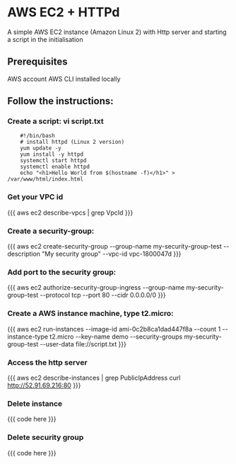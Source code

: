 # AWS EC2 + HTTPd
A simple AWS EC2 instance (Amazon Linux 2) with Http server and starting a script in the initialisation

## Prerequisites
AWS account
AWS CLI installed locally 

## Follow the instructions:

### Create a script: vi script.txt
```
    #!/bin/bash
    # install httpd (Linux 2 version)
    yum update -y
    yum install -y httpd
    systemctl start httpd
    systemctl enable httpd
    echo "<h1>Hello World from $(hostname -f)</h1>" > /var/www/html/index.html
```

### Get your VPC id
{{{
    aws ec2 describe-vpcs | grep VpcId
}}}

### Create a security-group:
{{{
    aws ec2 create-security-group --group-name my-security-group-test --description "My security group" --vpc-id vpc-1800047d
}}}

### Add port to the security group:
{{{
    aws ec2 authorize-security-group-ingress --group-name my-security-group-test --protocol tcp --port 80 --cidr 0.0.0.0/0
}}}

### Create a AWS instance machine, type t2.micro:
{{{
    aws ec2 run-instances --image-id ami-0c2b8ca1dad447f8a --count 1 --instance-type t2.micro --key-name demo --security-groups my-security-group-test --user-data file://script.txt
}}}

### Access the http server
{{{
    aws ec2 describe-instances | grep PublicIpAddress
    curl http://52.91.69.216:80
}}}

### Delete instance
{{{
    code here
}}}

### Delete security group
{{{
    code here
}}}